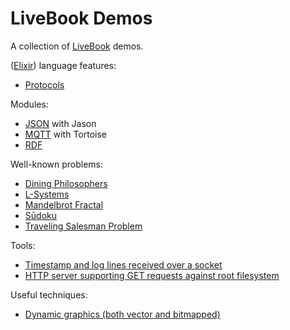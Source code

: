 # LiveBook Demos

A collection of [LiveBook](https://livebook.dev) demos.

([Elixir](https://elixir-lang.org)) language features:
- [Protocols](protocols.livemd)

Modules:
- [JSON](json.livemd) with Jason
- [MQTT](mqtt.livemd) with Tortoise
- [RDF](rdf.livemd)

Well-known problems:
- [Dining Philosophers](dining-philosopers.livemd)
- [L-Systems](lsystem.livemd)
- [Mandelbrot Fractal](mandelbrot.livemd)
- [Sūdoku](sudoku.livemd)
- [Traveling Salesman Problem](tsp.livemd)

Tools:
- [Timestamp and log lines received over a socket](socket.livemd)
- [HTTP server supporting GET requests against root filesystem](http-server.livemd)

Useful techniques:
- [Dynamic graphics (both vector and bitmapped)](dynamic-graphics.livemd)

